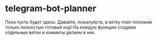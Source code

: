# telegram-bot-planner


Пока пусть будет здесь: 
Давайте, пожалуйста, в ветку main положим только полностью готовый код! На каждую функцию создаем отдельные ветки и коммиты делаем в них.
